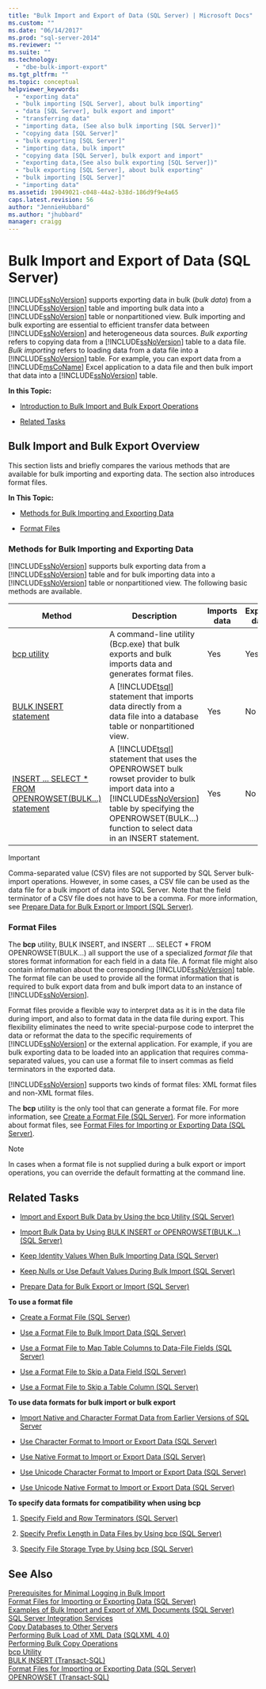 ```yaml
---
title: "Bulk Import and Export of Data (SQL Server) | Microsoft Docs"
ms.custom: ""
ms.date: "06/14/2017"
ms.prod: "sql-server-2014"
ms.reviewer: ""
ms.suite: ""
ms.technology: 
  - "dbe-bulk-import-export"
ms.tgt_pltfrm: ""
ms.topic: conceptual
helpviewer_keywords: 
  - "exporting data"
  - "bulk importing [SQL Server], about bulk importing"
  - "data [SQL Server], bulk export and import"
  - "transferring data"
  - "importing data, (See also bulk importing [SQL Server])"
  - "copying data [SQL Server]"
  - "bulk exporting [SQL Server]"
  - "importing data, bulk import"
  - "copying data [SQL Server], bulk export and import"
  - "exporting data,(See also bulk exporting [SQL Server])"
  - "bulk exporting [SQL Server], about bulk exporting"
  - "bulk importing [SQL Server]"
  - "importing data"
ms.assetid: 19049021-c048-44a2-b38d-186d9f9e4a65
caps.latest.revision: 56
author: "JennieHubbard"
ms.author: "jhubbard"
manager: craigg
---
```

# Bulk Import and Export of Data (SQL Server)
  [!INCLUDE[ssNoVersion](../../includes/ssnoversion-md.md)] supports exporting data in bulk (*bulk data*) from a [!INCLUDE[ssNoVersion](../../includes/ssnoversion-md.md)] table and importing bulk data into a [!INCLUDE[ssNoVersion](../../includes/ssnoversion-md.md)] table or nonpartitioned view. Bulk importing and bulk exporting are essential to efficient transfer data between [!INCLUDE[ssNoVersion](../../includes/ssnoversion-md.md)] and heterogeneous data sources. *Bulk exporting* refers to copying data from a [!INCLUDE[ssNoVersion](../../includes/ssnoversion-md.md)] table to a data file. *Bulk importing* refers to loading data from a data file into a [!INCLUDE[ssNoVersion](../../includes/ssnoversion-md.md)] table. For example, you can export data from a [!INCLUDE[msCoName](../../includes/msconame-md.md)] Excel application to a data file and then bulk import that data into a [!INCLUDE[ssNoVersion](../../includes/ssnoversion-md.md)] table.  
  
 **In this Topic:**  
  
-   [Introduction to Bulk Import and Bulk Export Operations](#Intro)  
  
-   [Related Tasks](#RelatedTasks)  
  
##  <a name="Intro"></a> Bulk Import and Bulk Export Overview  
 This section lists and briefly compares the various methods that are available for bulk importing and exporting data. The section also introduces format files.  
  
 **In This Topic:**  
  
-   [Methods for Bulk Importing and Exporting Data](#MethodsForBuliIE)  
  
-   [Format Files](#FFs)  
  
###  <a name="MethodsForBuliIE"></a> Methods for Bulk Importing and Exporting Data  
 [!INCLUDE[ssNoVersion](../../includes/ssnoversion-md.md)] supports bulk exporting data from a [!INCLUDE[ssNoVersion](../../includes/ssnoversion-md.md)] table and for bulk importing data into a [!INCLUDE[ssNoVersion](../../includes/ssnoversion-md.md)] table or nonpartitioned view. The following basic methods are available.  
  
|Method|Description|Imports data|Exports data|  
|------------|-----------------|------------------|------------------|  
|[bcp utility](import-and-export-bulk-data-by-using-the-bcp-utility-sql-server.md)|A command-line utility (Bcp.exe) that bulk exports and bulk imports data and generates format files.|Yes|Yes|  
|[BULK INSERT statement](import-bulk-data-by-using-bulk-insert-or-openrowset-bulk-sql-server.md)|A [!INCLUDE[tsql](../../includes/tsql-md.md)] statement that imports data directly from a data file into a database table or nonpartitioned view.|Yes|No|  
|[INSERT ... SELECT * FROM OPENROWSET(BULK...) statement](import-bulk-data-by-using-bulk-insert-or-openrowset-bulk-sql-server.md)|A [!INCLUDE[tsql](../../includes/tsql-md.md)] statement that uses the OPENROWSET bulk rowset provider to bulk import data into a [!INCLUDE[ssNoVersion](../../includes/ssnoversion-md.md)] table by specifying the OPENROWSET(BULK…) function to select data in an INSERT statement.|Yes|No|  
  
> [!IMPORTANT]  
>  Comma-separated value (CSV) files are not supported by SQL Server bulk-import operations. However, in some cases, a CSV file can be used as the data file for a bulk import of data into SQL Server. Note that the field terminator of a CSV file does not have to be a comma. For more information, see [Prepare Data for Bulk Export or Import &#40;SQL Server&#41;](prepare-data-for-bulk-export-or-import-sql-server.md).  
  
###  <a name="FFs"></a> Format Files  
 The **bcp** utility, BULK INSERT, and INSERT ... SELECT \* FROM OPENROWSET(BULK...) all support the use of a specialized *format file* that stores format information for each field in a data file. A format file might also contain information about the corresponding [!INCLUDE[ssNoVersion](../../includes/ssnoversion-md.md)] table. The format file can be used to provide all the format information that is required to bulk export data from and bulk import data to an instance of [!INCLUDE[ssNoVersion](../../includes/ssnoversion-md.md)].  
  
 Format files provide a flexible way to interpret data as it is in the data file during import, and also to format data in the data file during export. This flexibility eliminates the need to write special-purpose code to interpret the data or reformat the data to the specific requirements of [!INCLUDE[ssNoVersion](../../includes/ssnoversion-md.md)] or the external application. For example, if you are bulk exporting data to be loaded into an application that requires comma-separated values, you can use a format file to insert commas as field terminators in the exported data.  
  
 [!INCLUDE[ssNoVersion](../../includes/ssnoversion-md.md)] supports two kinds of format files: XML format files and non-XML format files.  
  
 The **bcp** utility is the only tool that can generate a format file. For more information, see [Create a Format File &#40;SQL Server&#41;](create-a-format-file-sql-server.md). For more information about format files, see [Format Files for Importing or Exporting Data &#40;SQL Server&#41;](format-files-for-importing-or-exporting-data-sql-server.md).  
  
> [!NOTE]  
>  In cases when a format file is not supplied during a bulk export or import operations, you can override the default formatting at the command line.  
  
##  <a name="RelatedTasks"></a> Related Tasks  
  
-   [Import and Export Bulk Data by Using the bcp Utility &#40;SQL Server&#41;](import-and-export-bulk-data-by-using-the-bcp-utility-sql-server.md)  
  
-   [Import Bulk Data by Using BULK INSERT or OPENROWSET&#40;BULK...&#41; &#40;SQL Server&#41;](import-bulk-data-by-using-bulk-insert-or-openrowset-bulk-sql-server.md)  
  
-   [Keep Identity Values When Bulk Importing Data &#40;SQL Server&#41;](keep-identity-values-when-bulk-importing-data-sql-server.md)  
  
-   [Keep Nulls or Use Default Values During Bulk Import &#40;SQL Server&#41;](keep-nulls-or-use-default-values-during-bulk-import-sql-server.md)  
  
-   [Prepare Data for Bulk Export or Import &#40;SQL Server&#41;](prepare-data-for-bulk-export-or-import-sql-server.md)  
  
 **To use a format file**  
  
-   [Create a Format File &#40;SQL Server&#41;](create-a-format-file-sql-server.md)  
  
-   [Use a Format File to Bulk Import Data &#40;SQL Server&#41;](use-a-format-file-to-bulk-import-data-sql-server.md)  
  
-   [Use a Format File to Map Table Columns to Data-File Fields &#40;SQL Server&#41;](use-a-format-file-to-map-table-columns-to-data-file-fields-sql-server.md)  
  
-   [Use a Format File to Skip a Data Field &#40;SQL Server&#41;](use-a-format-file-to-skip-a-data-field-sql-server.md)  
  
-   [Use a Format File to Skip a Table Column &#40;SQL Server&#41;](use-a-format-file-to-skip-a-table-column-sql-server.md)  
  
 **To use data formats for bulk import or bulk export**  
  
-   [Import Native and Character Format Data from Earlier Versions of SQL Server](import-native-and-character-format-data-from-earlier-versions-of-sql-server.md)  
  
-   [Use Character Format to Import or Export Data &#40;SQL Server&#41;](use-character-format-to-import-or-export-data-sql-server.md)  
  
-   [Use Native Format to Import or Export Data &#40;SQL Server&#41;](use-native-format-to-import-or-export-data-sql-server.md)  
  
-   [Use Unicode Character Format to Import or Export Data &#40;SQL Server&#41;](use-unicode-character-format-to-import-or-export-data-sql-server.md)  
  
-   [Use Unicode Native Format to Import or Export Data &#40;SQL Server&#41;](use-unicode-native-format-to-import-or-export-data-sql-server.md)  
  
 **To specify data formats for compatibility when using bcp**  
  
1.  [Specify Field and Row Terminators &#40;SQL Server&#41;](specify-field-and-row-terminators-sql-server.md)  
  
2.  [Specify Prefix Length in Data Files by Using bcp &#40;SQL Server&#41;](specify-prefix-length-in-data-files-by-using-bcp-sql-server.md)  
  
3.  [Specify File Storage Type by Using bcp &#40;SQL Server&#41;](specify-file-storage-type-by-using-bcp-sql-server.md)  
  
## See Also  
 [Prerequisites for Minimal Logging in Bulk Import](prerequisites-for-minimal-logging-in-bulk-import.md)   
 [Format Files for Importing or Exporting Data &#40;SQL Server&#41;](format-files-for-importing-or-exporting-data-sql-server.md)   
 [Examples of Bulk Import and Export of XML Documents &#40;SQL Server&#41;](examples-of-bulk-import-and-export-of-xml-documents-sql-server.md)   
 [SQL Server Integration Services](../../integration-services/sql-server-integration-services.md)   
 [Copy Databases to Other Servers](../databases/copy-databases-to-other-servers.md)   
 [Performing Bulk Load of XML Data &#40;SQLXML 4.0&#41;](../sqlxml-annotated-xsd-schemas-xpath-queries/bulk-load-xml/performing-bulk-load-of-xml-data-sqlxml-4-0.md)   
 [Performing Bulk Copy Operations](../native-client/features/performing-bulk-copy-operations.md)   
 [bcp Utility](../../tools/bcp-utility.md)   
 [BULK INSERT &#40;Transact-SQL&#41;](/sql/t-sql/statements/bulk-insert-transact-sql)   
 [Format Files for Importing or Exporting Data &#40;SQL Server&#41;](format-files-for-importing-or-exporting-data-sql-server.md)   
 [OPENROWSET &#40;Transact-SQL&#41;](/sql/t-sql/functions/openrowset-transact-sql)  
  
  
